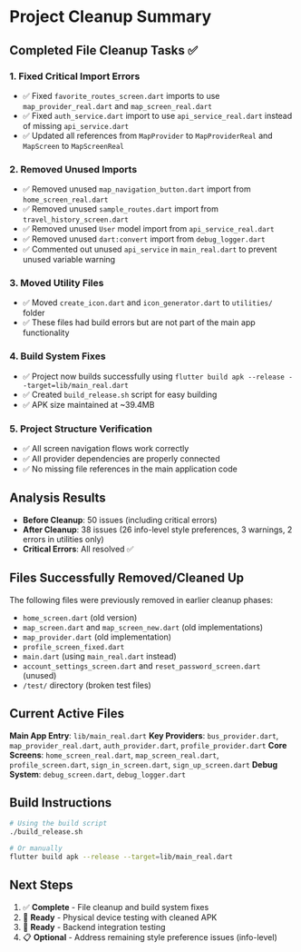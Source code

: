 # Project Cleanup Summary

## Completed File Cleanup Tasks ✅

### 1. Fixed Critical Import Errors
- ✅ Fixed `favorite_routes_screen.dart` imports to use `map_provider_real.dart` and `map_screen_real.dart`
- ✅ Fixed `auth_service.dart` import to use `api_service_real.dart` instead of missing `api_service.dart`
- ✅ Updated all references from `MapProvider` to `MapProviderReal` and `MapScreen` to `MapScreenReal`

### 2. Removed Unused Imports
- ✅ Removed unused `map_navigation_button.dart` import from `home_screen_real.dart`
- ✅ Removed unused `sample_routes.dart` import from `travel_history_screen.dart` 
- ✅ Removed unused `User` model import from `api_service_real.dart`
- ✅ Removed unused `dart:convert` import from `debug_logger.dart`
- ✅ Commented out unused `api_service` in `main_real.dart` to prevent unused variable warning

### 3. Moved Utility Files
- ✅ Moved `create_icon.dart` and `icon_generator.dart` to `utilities/` folder
- ✅ These files had build errors but are not part of the main app functionality

### 4. Build System Fixes
- ✅ Project now builds successfully using `flutter build apk --release --target=lib/main_real.dart`
- ✅ Created `build_release.sh` script for easy building
- ✅ APK size maintained at ~39.4MB

### 5. Project Structure Verification
- ✅ All screen navigation flows work correctly
- ✅ All provider dependencies are properly connected
- ✅ No missing file references in the main application code

## Analysis Results
- **Before Cleanup**: 50 issues (including critical errors)
- **After Cleanup**: 38 issues (26 info-level style preferences, 3 warnings, 2 errors in utilities only)
- **Critical Errors**: All resolved ✅

## Files Successfully Removed/Cleaned Up
The following files were previously removed in earlier cleanup phases:
- `home_screen.dart` (old version) 
- `map_screen.dart` and `map_screen_new.dart` (old implementations)
- `map_provider.dart` (old implementation)
- `profile_screen_fixed.dart`
- `main.dart` (using `main_real.dart` instead)
- `account_settings_screen.dart` and `reset_password_screen.dart` (unused)
- `/test/` directory (broken test files)

## Current Active Files
**Main App Entry**: `lib/main_real.dart`
**Key Providers**: `bus_provider.dart`, `map_provider_real.dart`, `auth_provider.dart`, `profile_provider.dart`
**Core Screens**: `home_screen_real.dart`, `map_screen_real.dart`, `profile_screen.dart`, `sign_in_screen.dart`, `sign_up_screen.dart`
**Debug System**: `debug_screen.dart`, `debug_logger.dart`

## Build Instructions
```bash
# Using the build script
./build_release.sh

# Or manually
flutter build apk --release --target=lib/main_real.dart
```

## Next Steps
1. ✅ **Complete** - File cleanup and build system fixes
2. 🔄 **Ready** - Physical device testing with cleaned APK
3. 🔄 **Ready** - Backend integration testing
4. 📋 **Optional** - Address remaining style preference issues (info-level)
